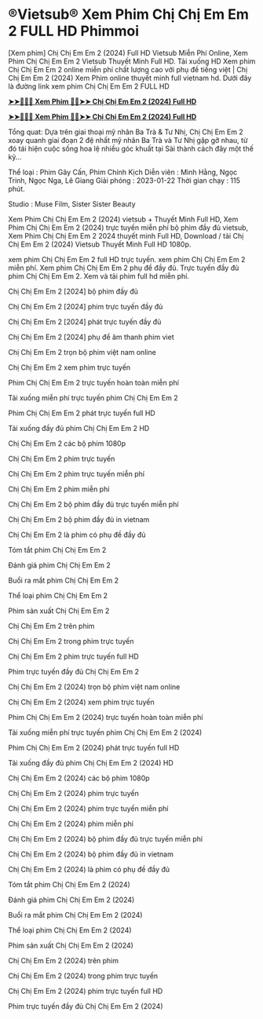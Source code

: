 # ®Vietsub® Xem Phim Chị Chị Em Em 2 FULL HD Phimmoi

[Xem phim] Chị Chị Em Em 2 (2024) Full HD Vietsub Miễn Phí Online, Xem Phim Chị Chị Em Em 2 Vietsub Thuyết Minh Full HD. Tải xuống HD Xem phim Chị Chị Em Em 2 online miễn phí chất lượng cao với phụ đề tiếng việt | Chị Chị Em Em 2 (2024) Xem Phim online thuyết minh full vietnam hd. Dưới đây là đường link xem phim Chị Chị Em Em 2 FULL HD

**[➤➤🔴✅📱 Xem Phim 🔴✅➤➤ Chị Chị Em Em 2 (2024) Full HD](https://megacinema.site/vi/movie/1057856)**

**[➤➤🔴✅📱 Xem Phim 🔴✅➤➤ Chị Chị Em Em 2 (2024) Full HD](https://megacinema.site/vi/movie/1057856)**

Tổng quat:
Dựa trên giai thoại mỹ nhân Ba Trà & Tư Nhị, Chị Chị Em Em 2 xoay quanh giai đoạn 2 đệ nhất mỹ nhân Ba Trà và Tư Nhị gặp gỡ nhau, từ đó tái hiện cuộc sống hoa lệ nhiều góc khuất tại Sài thành cách đây một thế kỷ...

Thể loại      : Phim Gây Cấn, Phim Chính Kịch
Diễn viên      : Minh Hằng, Ngọc Trinh, Ngọc Nga, Lê Giang
Giải phóng    : 2023-01-22
Thời gian chạy : 115 phút.

Studio : Muse Film, Sister Sister Beauty 

Xem Phim Chị Chị Em Em 2 (2024) vietsub + Thuyết Minh Full HD, Xem Phim Chị Chị Em Em 2 (2024) trực tuyến miễn phí bộ phim đầy đủ vietsub, Xem Phim Chị Chị Em Em 2 2024 thuyết minh Full HD, Download / tải Chị Chị Em Em 2 (2024) Vietsub Thuyết Minh Full HD 1080p.

xem phim Chị Chị Em Em 2 full HD trực tuyến. xem phim Chị Chị Em Em 2 miễn phí. Xem phim Chị Chị Em Em 2 phụ đề đầy đủ. Trực tuyến đầy đủ phim Chị Chị Em Em 2. Xem và tải phim full hd miễn phí.

Chị Chị Em Em 2 [2024] bộ phim đầy đủ

Chị Chị Em Em 2 [2024] phim trực tuyến đầy đủ

Chị Chị Em Em 2 [2024] phát trực tuyến đầy đủ

Chị Chị Em Em 2 [2024] phụ đề âm thanh phim viet

Chị Chị Em Em 2 trọn bộ phim việt nam online

Chị Chị Em Em 2 xem phim trực tuyến

Phim Chị Chị Em Em 2 trực tuyến hoàn toàn miễn phí

Tải xuống miễn phí trực tuyến phim Chị Chị Em Em 2

Phim Chị Chị Em Em 2 phát trực tuyến full HD

Tải xuống đầy đủ phim Chị Chị Em Em 2 HD

Chị Chị Em Em 2 các bộ phim 1080p

Chị Chị Em Em 2 phim trực tuyến

Chị Chị Em Em 2 phim trực tuyến miễn phí

Chị Chị Em Em 2 phim miễn phí

Chị Chị Em Em 2 bộ phim đầy đủ trực tuyến miễn phí

Chị Chị Em Em 2 bộ phim đầy đủ in vietnam

Chị Chị Em Em 2 là phim có phụ đề đầy đủ

Tóm tắt phim Chị Chị Em Em 2

Đánh giá phim Chị Chị Em Em 2

Buổi ra mắt phim Chị Chị Em Em 2

Thể loại phim Chị Chị Em Em 2

Phim sản xuất Chị Chị Em Em 2

Chị Chị Em Em 2 trên phim

Chị Chị Em Em 2 trong phim trực tuyến

Chị Chị Em Em 2 phim trực tuyến full HD

Phim trực tuyến đầy đủ Chị Chị Em Em 2

Chị Chị Em Em 2 (2024) trọn bộ phim việt nam online

Chị Chị Em Em 2 (2024) xem phim trực tuyến

Phim Chị Chị Em Em 2 (2024) trực tuyến hoàn toàn miễn phí

Tải xuống miễn phí trực tuyến phim Chị Chị Em Em 2 (2024)

Phim Chị Chị Em Em 2 (2024) phát trực tuyến full HD

Tải xuống đầy đủ phim Chị Chị Em Em 2 (2024) HD

Chị Chị Em Em 2 (2024) các bộ phim 1080p

Chị Chị Em Em 2 (2024) phim trực tuyến

Chị Chị Em Em 2 (2024) phim trực tuyến miễn phí

Chị Chị Em Em 2 (2024) phim miễn phí

Chị Chị Em Em 2 (2024) bộ phim đầy đủ trực tuyến miễn phí

Chị Chị Em Em 2 (2024) bộ phim đầy đủ in vietnam

Chị Chị Em Em 2 (2024) là phim có phụ đề đầy đủ

Tóm tắt phim Chị Chị Em Em 2 (2024)

Đánh giá phim Chị Chị Em Em 2 (2024)

Buổi ra mắt phim Chị Chị Em Em 2 (2024)

Thể loại phim Chị Chị Em Em 2 (2024)

Phim sản xuất Chị Chị Em Em 2 (2024)

Chị Chị Em Em 2 (2024) trên phim

Chị Chị Em Em 2 (2024) trong phim trực tuyến

Chị Chị Em Em 2 (2024) phim trực tuyến full HD

Phim trực tuyến đầy đủ Chị Chị Em Em 2 (2024)
